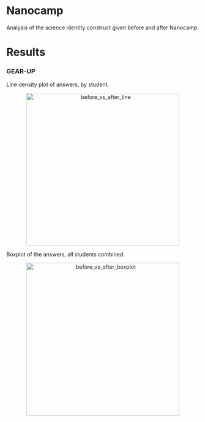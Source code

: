 # Nanocamp
Analysis of the science identity construct given before and after Nanocamp.

# Results

### GEAR-UP

Line density plot of answers, by student.

<p align="center">
<img src="Figures/before_vs_after_line.png" alt="before_vs_after_line" width="400">
</p>

Boxplot of the answers, all students combined.

<p align="center">
<img src="Figures/before_vs_after_boxplot.png" alt="before_vs_after_boxplot" width="400">
</p>
